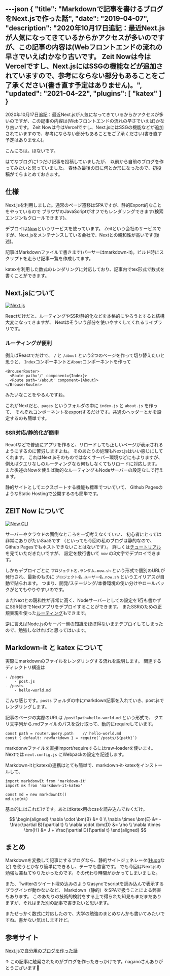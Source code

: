 ---json
{
  "title": "Markdownで記事を書けるブログをNext.jsで作った話",
  "date": "2019-04-07",
  "description": "2020年10月17日追記：最近Next.jsが人気になってきているからかアクセスが多いのですが、この記事の内容は(Webフロントエンドの流れの早さでいえば)かなり古いです。 Zeit Nowは今はVercelですし、Next.jsにはSSGの機能などが追加されていますので、参考にならない部分もあることをご了承ください(書き直す予定はありません)。",
  "updated": "2021-04-22",
  "plugins": [
    "katex"
  ]
}
---

2020年10月17日追記：最近Next.jsが人気になってきているからかアクセスが多いのですが、この記事の内容は(Webフロントエンドの流れの早さでいえば)かなり古いです。
Zeit Nowは今はVercelですし、Next.jsにはSSGの機能などが追加されていますので、参考にならない部分もあることをご了承ください(書き直す予定はありません)。

こんにちは。ほないです。

はてなブログに1つだけ記事を投稿していましたが、
以前から自前のブログを作ってみたいと思っていました。
春休み最後の日に何とか形になったので、初投稿がてらまとめておきます。

## 仕様
Next.jsを利用しました。通常のページ遷移はSPAですが、静的Export的なことをやっているので
ブラウザのJavaScriptがオフでもレンダリングできます(検索エンジンもクロールできます)。

デプロイは[Now](https://zeit.co/now)というサービスを使っています。
Zeitという会社のサービスですが、Next.jsをメンテナンスしている会社で、Nextとの親和性が高いです(後述)。

記事はMarkdownファイルで書きます(パーサーはmarkdown-it)。ビルド時にスクリプトを走らせ記事一覧を作成してます。

katexを利用した数式のレンダリングに対応しており、記事内でtex形式で数式を書くことができます。

## Next.jsについて
[![Next.js](https://assets.zeit.co/image/upload/v1538361091/repositories/next-js/next-js.png)](https://nextjs.org/)

Reactだけだと、ルーティングやSSR/静的化などを本格的にやろうとすると結構大変になってきますが、
Nextはそういう部分を使いやすくしてくれるライブラリです。

### ルーティングが便利
例えばReactでだけで、 `/` と `/about` という2つのページを作って切り替えたいと思うと、
`Index`コンポーネントと`About`コンポーネントを作って
```
<BrouserRouter>
  <Route path='/' component={Index}>
  <Route path='/about' component={About}>
</BrouserRouter>
```
みたいなことをやるんですね。

これがNextだと、`pages` というフォルダの中に `index.js` と `about.js` を作って、
それぞれコンポーネントをexportするだけです。共通のヘッダーとかを設定するのも簡単です。

### SSR対応/静的化が簡単
Reactなどで普通にアプリを作ると、リロードしても正しいページが表示されるようにするのに苦労しますよね。
そのあたりの処理もNext.jsはいい感じにしてくれます。
これはNext.jsそのものではなくサーバー環境などにもよりますが、
例えばクエリなしのルーティングなら何もしなくてもリロードに対応します。
また後述のNowを使えば動的なルーティングもNodeサーバーの設定なしで行えます。

静的サイトとしてエクスポートする機能も標準でついていて、
Github PagesのようなStatic Hostingで公開するのも簡単です。

## ZEIT Now について
[![Now CLI](https://assets.zeit.co/image/upload/front/oss/now-cli.png)](https://zeit.co/now)

サーバーやクラウドの面倒なところを一切考えなくていい、
初心者にとっては非常にありがたいSaaSです
（といっても今回の私のブログは静的なので、Github Pagesでもホストできないことはないです）。
詳しくは[チュートリアル](https://nextjs.org/learn/basics/deploying-a-nextjs-app)を見ていただきたいですが、
設定を数行書いて `now` の3文字でデプロイできます。

しかもデプロイごとに `プロジェクト名.ランダム.now.sh` という形式で個別のURLが発行され、最新のものに `プロジェクト名.ユーザー名.now.sh` というエイリアスが自動で貼られます。
つまり、開発/ステージング/本番環境の使い分けやロールバックがとてもやりやすいのです。

またNextとの親和性が非常に高く、Nodeサーバーとしての設定を1行も書かずにSSR付きでNextアプリをデプロイすることができます。
またSSRのための正規表現を使った[ルーティング](https://zeit.co/guides/custom-next-js-server-to-routes/)もできます。

逆に言えばNode.jsのサーバー側の知識をほぼ得ないままデプロイしてしまったので、勉強しなければと思ってはいます。

## Markdown-it と katex について
実際にmarkdownのファイルをレンダリングする流れを説明します。
関連するディレクトリ構造は
```
- /pages
    - post.js
- /posts
    - hello-world.md
```
こんな感じです。`posts` フォルダの中にmarkdown記事を入れていき、post.jsでレンダリングします。

記事のページの実際のURLは `/post?path=hello-world.md` という形式で、
クエリ文字列から.mdファイルのパスを受け取って、動的にrequireしています。
```
const path = router.query.path    // hello-world.md
const { default: rawMarkdown } = require(`/posts/${path}`)
```
markdonwファイルを直接import/requireするにはraw-loaderを使います。
Nextでは `next.config.js` にWebpackの設定を記述します。

Markdown-itとkatexの連携はとても簡単で、markdown-it-katexをインストールして、
```
import markdonwIt from 'markdown-it'
import mk from 'markdown-it-katex'

const md = new markdownIt()
md.use(mk)
```
基本的にはこれだけです。あとはkatex用のcssを読み込んでおくだけ。

$$
\begin{aligned}
\nabla \cdot \bm{B} &= 0 \\
\nabla \times \bm{E} &= - \frac{\partial B}{\partial t} \\
\nabla \cdot \bm{D} &= \rho \\
\nabla \times \bm{H} &= J + \frac{\partial D}{\partial t}
\end{aligned}
$$

## まとめ
Markdownを変換して記事にするブログなら、静的サイトジェネレータ([Hugo](https://gohugo.io)など)
を使うとかなり簡単にできるし、テーマも豊富です。
でも今回はNext.jsの勉強も兼ねてやりたかったのです。その代わり時間がかかってしまいました。

また、Twitterのツイート埋め込みのようなasyncでscriptを読み込んで表示するプラグインが動かないなど、
Markdown（静的）をSPAで扱うことによる弊害もあります。
このあたりの技術的検討をする上で得られた知見もまだまだありますが、それはまた別の記事で書きたいと思います。

またせっかく数式に対応したので、大学の勉強のまとめなんかも書いてみたいですね。書かない気はしますけど。

## 参考サイト
[Next.jsで自分用のブログを作った話](http://ganow.me/article/blog-system-configuration)

↑ この記事に触発されたのがブログを作ったきっかけです。naganoさんありがとうございます🙏

